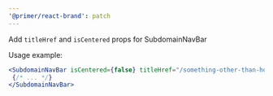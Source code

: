 ```yaml
---
'@primer/react-brand': patch
---
```


Add `titleHref` and `isCentered` props for SubdomainNavBar

Usage example:

```jsx
<SubdomainNavBar isCentered={false} titleHref="/something-other-than-home" title="Subdomain" >
 {/* ... */}
</SubdomainNavBar>
```
